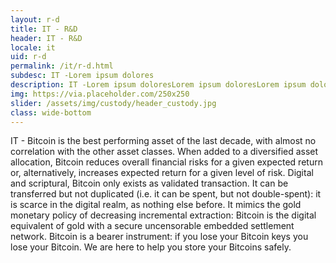 ```yaml
---
layout: r-d
title: IT - R&D
header: IT - R&D
locale: it
uid: r-d
permalink: /it/r-d.html
subdesc: IT -Lorem ipsum dolores
description: IT -Lorem ipsum doloresLorem ipsum doloresLorem ipsum doloresLorem ipsum doloresLorem ipsum doloresLorem ipsum doloresLorem ipsum doloresLorem ipsum doloresLorem ipsum doloresLorem ipsum doloresLorem ipsum doloresLorem ipsum doloresLorem ipsum doloresLorem ipsum doloresLorem ipsum doloresLorem ipsum doloresLorem ipsum dolores
img: https://via.placeholder.com/250x250
slider: /assets/img/custody/header_custody.jpg
class: wide-bottom
---
```


IT - Bitcoin is the best performing asset of the last decade, with almost no correlation with the other asset classes. When added to a diversified asset allocation, Bitcoin reduces overall financial risks for a given expected return or, alternatively, increases expected return for a given level of risk. Digital and scriptural, Bitcoin only exists as validated transaction. It can be transferred but not duplicated (i.e. it can be spent, but not double-spent): it is scarce in the digital realm, as nothing else before. It mimics the gold monetary policy of decreasing incremental extraction: Bitcoin is the digital equivalent of gold with a secure uncensorable embedded settlement network. Bitcoin is a bearer instrument: if you lose your Bitcoin keys you lose your Bitcoin. We are here to help you store your Bitcoins safely.